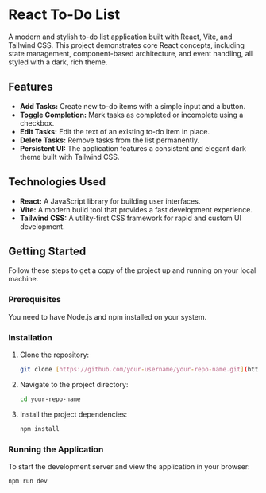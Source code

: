 # React To-Do List

A modern and stylish to-do list application built with React, Vite, and Tailwind CSS. This project demonstrates core React concepts, including state management, component-based architecture, and event handling, all styled with a dark, rich theme.

## Features

- **Add Tasks:** Create new to-do items with a simple input and a button.
- **Toggle Completion:** Mark tasks as completed or incomplete using a checkbox.
- **Edit Tasks:** Edit the text of an existing to-do item in place.
- **Delete Tasks:** Remove tasks from the list permanently.
- **Persistent UI:** The application features a consistent and elegant dark theme built with Tailwind CSS.

## Technologies Used

- **React:** A JavaScript library for building user interfaces.
- **Vite:** A modern build tool that provides a fast development experience.
- **Tailwind CSS:** A utility-first CSS framework for rapid and custom UI development.

## Getting Started

Follow these steps to get a copy of the project up and running on your local machine.

### Prerequisites

You need to have Node.js and npm installed on your system.

### Installation

1.  Clone the repository:
    ```bash
    git clone [https://github.com/your-username/your-repo-name.git](https://github.com/your-username/your-repo-name.git)
    ```
2.  Navigate to the project directory:
    ```bash
    cd your-repo-name
    ```
3.  Install the project dependencies:
    ```bash
    npm install
    ```

### Running the Application

To start the development server and view the application in your browser:

```bash
npm run dev
